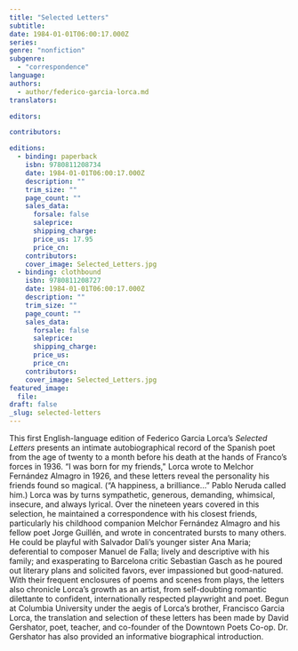 ```yaml
---
title: "Selected Letters"
subtitle:
date: 1984-01-01T06:00:17.000Z
series:
genre: "nonfiction"
subgenre:
  - "correspondence"
language:
authors:
  - author/federico-garcia-lorca.md
translators:

editors:

contributors:

editions:
  - binding: paperback
    isbn: 9780811208734
    date: 1984-01-01T06:00:17.000Z
    description: ""
    trim_size: ""
    page_count: ""
    sales_data:
      forsale: false
      saleprice:
      shipping_charge:
      price_us: 17.95
      price_cn:
    contributors:
    cover_image: Selected_Letters.jpg
  - binding: clothbound
    isbn: 9780811208727
    date: 1984-01-01T06:00:17.000Z
    description: ""
    trim_size: ""
    page_count: ""
    sales_data:
      forsale: false
      saleprice:
      shipping_charge:
      price_us:
      price_cn:
    contributors:
    cover_image: Selected_Letters.jpg
featured_image:
  file:
draft: false
_slug: selected-letters
---
```


This first English-language edition of Federico Garcia Lorca’s _Selected Letters_ presents an intimate autobiographical record of the Spanish poet from the age of twenty to a month before his death at the hands of Franco’s forces in 1936. “I was born for my friends," Lorca wrote to Melchor Fernández Almagro in 1926, and these letters reveal the personality his friends found so magical. (“A happiness, a brilliance…” Pablo Neruda called him.) Lorca was by turns sympathetic, generous, demanding, whimsical, insecure, and always lyrical. Over the nineteen years covered in this selection, he maintained a correspondence with his closest friends, particularly his childhood companion Melchor Fernández Almagro and his fellow poet Jorge Guillén, and wrote in concentrated bursts to many others. He could be playful with Salvador Dali’s younger sister Ana Maria; deferential to composer Manuel de Falla; lively and descriptive with his family; and exasperating to Barcelona critic Sebastian Gasch as he poured out literary plans and solicited favors, ever impassioned but good-natured. With their frequent enclosures of poems and scenes from plays, the letters also chronicle Lorca’s growth as an artist, from self-doubting romantic dilettante to confident, internationally respected playwright and poet. Begun at Columbia University under the aegis of Lorca’s brother, Francisco Garcia Lorca, the translation and selection of these letters has been made by David Gershator, poet, teacher, and co-founder of the Downtown Poets Co-op. Dr. Gershator has also provided an informative biographical introduction.

